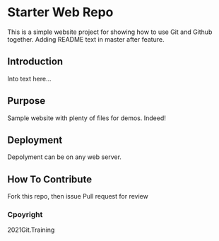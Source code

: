 # Starter Web Repo

This is a simple website project for showing how to use Git and Github together. Adding README text in master after feature.

## Introduction

Into text here...

## Purpose

Sample website with plenty of files for demos. Indeed!

## Deployment

Depolyment can be on any web server.

## How To Contribute

Fork this repo, then issue Pull request for review

### Cpoyright

2021Git.Training
